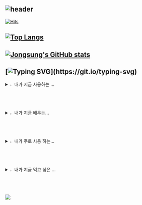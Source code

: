 ![header](https://capsule-render.vercel.app/api?type=waving&color=timeGradient&text=Welcome%20to%20Jongsung's%20GitHub%20👋&animation=twinkling&fontSize=35&fontAlignY=40&fontAlign=65&height=200)
--

[![Hits](https://hits.seeyoufarm.com/api/count/incr/badge.svg?url=https%3A%2F%2Fgithub.com%2Fjongsung5103&count_bg=%23000000&title_bg=%23FF449F&icon=&icon_color=%2300EAD3&title=hits&edge_flat=false)](https://hits.seeyoufarm.com)

[![Top Langs](https://github-readme-stats.vercel.app/api/top-langs/?username=jongsungpark5103)](https://github.com/anuraghazra/github-readme-stats)
--
[![Jongsung's GitHub stats](https://github-readme-stats.vercel.app/api?username=jongsungpark&include_all_commits=true&theme=nord&hide_border=true&count_private=true)](https://github.com/jongsungpark5103/github-readme-stats)
--
[![Typing SVG](https://readme-typing-svg.demolab.com/?lines=안+녕+하+세+요+!;나+를+소+개+합+니+다+!)](https://git.io/typing-svg)
--
<details>
<summary>
  <img src="https://raw.githubusercontent.com/Tarikul-Islam-Anik/Animated-Fluent-Emojis/master/Emojis/Hand%20gestures/Eyes.png" alt="Eyes" width="2%" /> 내가 지금 사용하는 ... 
</summary>
   <br>
  
![window](https://img.shields.io/badge/Windows-0078D6?style=for-the-badge&logo=windows&logoColor=white)
![google](https://img.shields.io/badge/Google-4285F4?logo=google&logoColor=fff&style=for-the-badge)
![gmail](https://img.shields.io/badge/Gmail-D14836?style=for-the-badge&logo=gmail&logoColor=white)
![github](https://img.shields.io/badge/GitHub-100000?style=for-the-badge&logo=github&logoColor=white)

</details>

<details>
<summary>
  <img src="https://raw.githubusercontent.com/Tarikul-Islam-Anik/Animated-Fluent-Emojis/master/Emojis/Hand%20gestures/Eyes.png" alt="Eyes" width="2%" />  내가 지금 배우는... 
</summary>
   <br>
  
![java](https://img.shields.io/badge/Java-ED8B00?style=for-the-badge&logo=openjdk&logoColor=white)
![html](https://img.shields.io/badge/HTML-239120?style=for-the-badge&logo=html5&logoColor=white)
![css](https://img.shields.io/badge/CSS-239120?&style=for-the-badge&logo=css3&logoColor=white)
![js](https://img.shields.io/badge/JavaScript-F7DF1E?style=for-the-badge&logo=JavaScript&logoColor=white)
![mysql](https://img.shields.io/badge/MySQL-00000F?style=for-the-badge&logo=mysql&logoColor=white)
![oracle](https://img.shields.io/badge/Oracle-F80000?style=for-the-badge&logo=Oracle&logoColor=white)
![mariadb](https://img.shields.io/badge/MariaDB-003545?style=for-the-badge&logo=mariadb&logoColor=white)

</details>

<details>
<summary>
  <img src="https://raw.githubusercontent.com/Tarikul-Islam-Anik/Animated-Fluent-Emojis/master/Emojis/Hand%20gestures/Eyes.png" alt="Eyes" width="2%" /> 내가 주로 사용 하는...
</summary>
   <br>
  
![instargram](https://img.shields.io/badge/Instagram-E4405F?style=for-the-badge&logo=instagram&logoColor=white)
![netfilx](https://img.shields.io/badge/Netflix-E50914?style=for-the-badge&logo=netflix&logoColor=white)
![youtube](https://img.shields.io/badge/YouTube-FF0000?style=for-the-badge&logo=youtube&logoColor=white)

</details>

<details>
<summary>
  <img src="https://raw.githubusercontent.com/Tarikul-Islam-Anik/Animated-Fluent-Emojis/master/Emojis/Hand%20gestures/Eyes.png" alt="Eyes" width="2%" /> 내가 지금 먹고 싶은 ... 
</summary>
   <br>
  
![mcdonald](https://img.shields.io/badge/McDonald's-FBC817?style=for-the-badge&logo=McDonald's&logoColor=white)
![kfc](https://img.shields.io/badge/KFC-F40027?style=for-the-badge&logo=kfc&logoColor=white)
</details>

<img src="https://capsule-render.vercel.app/api?type=waving&color=timeGradient&height=200&section=footer" />


<!--
**jongsungpark5103/jongsungpark5103** is a ✨ _special_ ✨ repository because its `README.md` (this file) appears on your GitHub profile.

Here are some ideas to get you started:

- 🔭 I’m currently working on ...
- 🌱 I’m currently learning ...
- 👯 I’m looking to collaborate on ...
- 🤔 I’m looking for help with ...
- 💬 Ask me about ...
- 📫 How to reach me: ...
- 😄 Pronouns: ...
- ⚡ Fun fact: ...
-->
